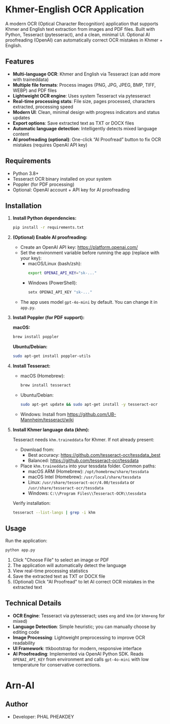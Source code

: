 # Khmer-English OCR Application

A modern OCR (Optical Character Recognition) application that supports Khmer and English text extraction from images and PDF files. Built with Python, Tesseract (pytesseract), and a clean, minimal UI. Optional AI proofreading (OpenAI) can automatically correct OCR mistakes in Khmer + English.

## Features

- **Multi-language OCR**: Khmer and English via Tesseract (can add more with traineddata)
- **Multiple file formats**: Process images (PNG, JPG, JPEG, BMP, TIFF, WEBP) and PDF files
- **Lightweight OCR engine**: Uses system Tesseract via pytesseract
- **Real-time processing stats**: File size, pages processed, characters extracted, processing speed
- **Modern UI**: Clean, minimal design with progress indicators and status updates
- **Export options**: Save extracted text as TXT or DOCX files
- **Automatic language detection**: Intelligently detects mixed language content
 - **AI proofreading (optional)**: One-click “AI Proofread” button to fix OCR mistakes (requires OpenAI API key)
  

## Requirements

- Python 3.8+
- Tesseract OCR binary installed on your system
- Poppler (for PDF processing)
 - Optional: OpenAI account + API key for AI proofreading

## Installation

1. **Install Python dependencies:**
   ```bash
   pip install -r requirements.txt
   ```

2. **(Optional) Enable AI proofreading:**

   - Create an OpenAI API key: https://platform.openai.com/
   - Set the environment variable before running the app (replace with your key):
     - macOS/Linux (bash/zsh):
       ```bash
       export OPENAI_API_KEY="sk-..."
       ```
     - Windows (PowerShell):
       ```powershell
       setx OPENAI_API_KEY "sk-..."
       ```
   - The app uses model `gpt-4o-mini` by default. You can change it in `app.py`.

2. **Install Poppler (for PDF support):**
   
   **macOS:**
   ```bash
   brew install poppler
   ```
   
   **Ubuntu/Debian:**
   ```bash
   sudo apt-get install poppler-utils
   ```

3. **Install Tesseract:**

   - macOS (Homebrew):
     ```bash
     brew install tesseract
     ```
   - Ubuntu/Debian:
     ```bash
     sudo apt-get update && sudo apt-get install -y tesseract-ocr
     ```
   - Windows: Install from https://github.com/UB-Mannheim/tesseract/wiki

4. **Install Khmer language data (khm):**

   Tesseract needs `khm.traineddata` for Khmer. If not already present:

   - Download from:
     - Best accuracy: https://github.com/tesseract-ocr/tessdata_best
     - Balanced: https://github.com/tesseract-ocr/tessdata
   - Place `khm.traineddata` into your tessdata folder. Common paths:
     - macOS ARM (Homebrew): `/opt/homebrew/share/tessdata`
     - macOS Intel (Homebrew): `/usr/local/share/tessdata`
     - Linux: `/usr/share/tesseract-ocr/4.00/tessdata` or `/usr/share/tesseract-ocr/tessdata`
     - Windows: `C:\\Program Files\\Tesseract-OCR\\tessdata`
   
   Verify installation:
   ```bash
   tesseract --list-langs | grep -i khm
   ```

## Usage

Run the application:
```bash
python app.py
```

1. Click "Choose File" to select an image or PDF
2. The application will automatically detect the language
3. View real-time processing statistics
4. Save the extracted text as TXT or DOCX file
 5. (Optional) Click "AI Proofread" to let AI correct OCR mistakes in the extracted text

## Technical Details

- **OCR Engine**: Tesseract via pytesseract; uses `eng` and `khm` (or `khm+eng` for mixed)
- **Language Detection**: Simple heuristic; you can manually choose by editing code
- **Image Processing**: Lightweight preprocessing to improve OCR readability
- **UI Framework**: ttkbootstrap for modern, responsive interface
 - **AI Proofreading**: Implemented via OpenAI Python SDK. Reads `OPENAI_API_KEY` from environment and calls `gpt-4o-mini` with low temperature for conservative corrections.
# Arn-AI

## Author

- Developer: PHAL PHEAKDEY

